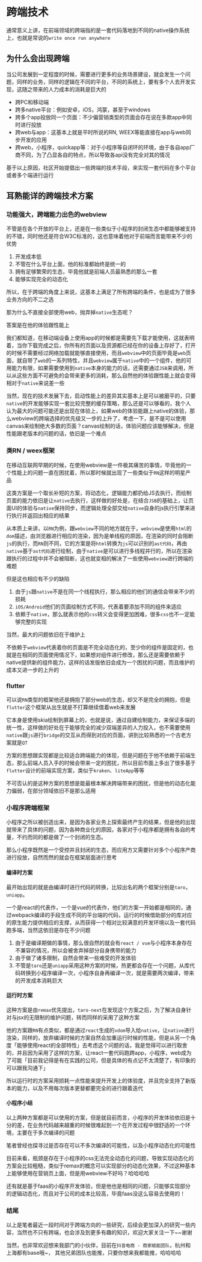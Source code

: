 # 跨端技术

通常意义上讲，在前端领域的跨端指的是一套代码落地到不同的native操作系统上，也就是常说的`write once run anywhere`

## 为什么会出现跨端

当公司发展到一定程度的时候，需要进行更多的业务场景建设，就会发生一个问题，同样的业务，同样的逻辑在不同的平台，不同的系统上，要有多个人去开发实现，这随之带来的人力成本的消耗是巨大的

- 跨PC和移动端
- 跨多native平台：例如安卓，iOS，鸿蒙，甚至于windows
- 跨多个app投放同一个页面：不少偏营销类型的页面会存在说在多款app中同时进行投放
- 跨web与app：这基本上就是平时所说的RN, WEEX等能直接在app与web同步开发的应用
- 跨web，小程序，quickapp等：对于小程序等自闭环的环境，由于各自app厂商不同，为了凸显各自的特点，所以导致各api没有完全对其的情况

基于以上原因，社区开始提倡出一些跨端的技术手段，来实现一套代码在多个平台或者多个端进行运行

## 耳熟能详的跨端技术方案

### 功能强大，跨端能力出色的webview

不管是在各个开放的平台上，还是在一些类似于小程序的封闭生态中都能够被支持的不错，同时他还是符合W3C标准的，这也意味着他对于前端而言能带来不少的优势

1. 开发成本低
2. 不管在什么平台上面，他的标准都始终是统一的
3. 拥有足够繁荣的生态，毕竟他就是前端人员最熟悉的那么一套
4. 能够实现完全的动态化

所以，在于跨端的角度上来说，这基本上满足了所有跨端的条件，也是成为了很多业务方向的不二之选

那为什么不直接全部使用web，抛弃掉`native`生态呢？

答案是在他的体验跟性能上

我们都知道，在移动端设备上使用app的时候都是需要先下载才能使用，这就表明着，当你下载完成之后，你所有的页面以及资源都已经在你的设备上存好了，打开的时候不需要经过网络加载就能够直接使用，而且`webview`中的页面毕竟是`web`页面，就自带了`web`的一系列特性，并且`webview`属于`native`中的一个组件，他的可用能力有限，如果需要使用到`native`本身的能力的话，还需要通过`JSB`来调用，所以从这些方面不可避免的会带来更多的消耗，那么自然他的体验跟性能上就会变得相对于`native`来说差一些

当然，现在的技术发展下去，启动性能上的差异其实基本上是可以被磨平的，只要`native`的开发能够实现一套比较完整的缓存策略，那么还是可以够看的，我个人认为最大的问题可能还是出现在体验上，如果web的体验能跟上native的体验，那么webview的跨端选择的优先级又一步的上升了，考虑一下，是不是可以使用canvas来绘制绝大多数的页面？canvas绘制的话，体验问题应该能够解决，但是性能跟老版本的问题的话，依旧是一个难点

### 类RN / weex框架

在移动互联网早期的时候，在使用webview是一件极其痛苦的事情，毕竟他的一个性能上的问题一直在困扰着，所以那时候就出现了一些类似于`RN`这样的明星产品

这类方案是一个取长补短的方案，将动态化，逻辑能力都扔给JS去执行，而绘制页面的能力依旧是让`native`去执行，这样做的好处是，在结合`JSB`的基础上，让页面UI的体验与`native`保持同步，而逻辑处理全部交给`native`自身的js执行引擎来进行执行并返回出相应的结果

从本质上来讲，以`RN`为例，跟`webview`不同的地方就在于，`webview`是使用`html`的`dom`描述，由浏览器进行相应的渲染，因为是单线程的原因，在渲染的同时会阻断`js`的执行，而`RN`则不同，它的方案是将`html`转换为`js`可以识别的`ast代码`，再由`native`基于`ast代码`进行绘制，由于`native`是可以进行多线程并行的，所以在渲染跟执行的过程中并不会被阻断，这也就变相的解决了一些使用`webview`进行跨端的难题

但是这也相应有不少的缺陷

1. 由于`js`跟`native`不是在同一个线程执行，那么相应的他们的通信会带来不少的损耗
2. `iOS/Android`他们的页面绘制方式不同，代表着要添加不同的组件来适应
3. 依赖于`native`，那么就表示他的`css`转义会变得更加困难，很多`css`也不一定能够完整的实现

当然，最大的问题依旧在于维护上

不依赖于`webview`代表着你的页面是不完全动态化的，至少你的组件是固定的，也就是在相同的页面使用情况下，如果想对组件进行修改，那么还是需要依赖于native提供新的组件能力，这样的话发版依旧会成为一个困扰的问题，而且维护的成本又进一步的上升的

### flutter

可以说`RN`类型的框架他还是拥抱了部分web的生态，却又不是完全的拥抱，但是`flutter`这个框架从出生就是不打算继续借着web来发展

它本身是使用skia绘制到屏幕上的，也就是说，通过自建绘制能力，来保证多端的统一性，这样做的好处在于能够完全的减少双端差异的人力投入，也不需要使用`native`跟`js`进行`bridge`的交互从而得到对应的页面，讲到比较熟悉的一个古老方案就是`QT`

方案的思想跟实现都是比较适合跨端能力的体现，但是问题在于他不依赖于前端生态，那么前端人员入手的时候会带来一定的困扰，所以目前市面上多出了很多基于`flutter`设计的前端实现方案，类似于`kraken`、`liteApp`等等

不可否认的是这种方案的思想是能最根本解决跨端带来的困扰，但是他的动态化能力偏弱，在部分领域依旧不是那么适用

### 小程序跨端框架

小程序之所以被创造出来，是因为各家业务上探索最终产生的结果，但是他的出现就带来了具体的问题，因为各种商业化的原因，各家对于小程序都是拥有各自的考量，不约而同的都是做了一个封闭的生态。

那么小程序既然是一个受控并且封闭的生态，而应用方又需要针对多个小程序产商进行投放，自然而然的就会在框架层面进行思考

#### 编译时方案

最开始出现的就是由编译时进行代码的转换，比较出名的两个框架分别是`taro`， `uniapp`。

一个是react的代表作，一个是vue的代表作，他们的方案一开始都是相同的，通过webpack编译的手段生成不同的平台端的代码，运行的时候借助部分的库对应的原生能力提供相应的支撑，从而获得一个相对比较满意的开发环境以及一套代码跑多端，当然这依旧是存在不少问题

1. 由于是编译期做的事情，那么很自然的就会有`react / vue`与小程序本身存在不兼容的情况，所以会被舍弃掉部分自身携带的能力
2. 由于做了诸多限制，自然会带来一些难受的开发体验
3. 不管是`taro`还是`uniapp`采用这种方案的时候，热更都会存在一个问题，从库代码转换到小程序编译一次，小程序自身再编译一次，就是需要两次编译，带来的开发成本消耗巨大

#### 运行时方案

这种方案是由`remax`优先提出，`taro-next`在发现这个方案之后，为了解决自身针对与jsx的无限制的维护问题，转而同样的采用了这种方案

他的方案跟`RN`有点类似，都是通过`react`生成的`vdom`导入给`native`，让`native`进行渲染，同样的，放弃编译时候的方案自然会加重运行时候的性能，但是从另一个角度「能够使用react的全部特性」去考虑这个问题的话，我是觉得可以进行取舍的，并且因为采用了这样的方案，让react一套代码跑跨app，小程序，web成为了可能「目前我记得是有在实践的公司，但是具体的有点记不太清楚了，有印象的可以跟我沟通下」

所以运行时的方案采用损耗一点性能来提升开发上的体验度，并且完全支持了新版本的能力，以及不用每次版本更替都要完全的进行跟着迭代

#### 小程序小结

以上两种方案都是可以使用的方案，但是就目前而言，小程序的开发体验依旧是十分的差，在业务代码越来越重的时候很难起到一个在开发过程中很舒适的一个环境，主要在于多次编译的问题

笔者曾经也探寻过是否存在可以不多次编译的可能性，以及小程序动态化的可能性

目前来看，瓶颈是存在于小程序的css无法完全动态化的问题，导致实现动态化的方案会比较粗糙，类似于remax的概念可以实现部分的动态化效果，不过这种基本上能够使用在营销页上面，但是用webview不好吗？哈哈哈哈

还有就是基于faas的小程序开发体验，但是他也是相同的问题，只能够实现部分的逻辑动态化，而且对于公司的成本比较高，毕竟faas没这么容易去使用的！

### 结尾

以上是笔者最近一段时间对于跨端方向的一些研究，后续会更加深入的研究一些内容，当然也不只有跨端，也会涉及到更多有趣的知识，欢迎大家关注一下~~谢谢

当然，也非常欢迎想来我部门的小伙伴，目前在`抖音电商 - 商家赋能团队`，杭州和上海都有base哦~， 其他兄弟团队也能推，只要你想来我都能推，哈哈哈哈